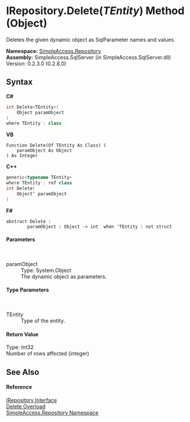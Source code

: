 # IRepository.Delete(*TEntity*) Method (Object)
 

Deletes the given dynamic object as SqlParameter names and values.

**Namespace:**&nbsp;<a href="41571b4f-ca9a-e902-c5ef-a7c14c631bb2">SimpleAccess.Repository</a><br />**Assembly:**&nbsp;SimpleAccess.SqlServer (in SimpleAccess.SqlServer.dll) Version: 0.2.3.0 (0.2.8.0)

## Syntax

**C#**<br />
``` C#
int Delete<TEntity>(
	Object paramObject
)
where TEntity : class

```

**VB**<br />
``` VB
Function Delete(Of TEntity As Class) ( 
	paramObject As Object
) As Integer
```

**C++**<br />
``` C++
generic<typename TEntity>
where TEntity : ref class
int Delete(
	Object^ paramObject
)
```

**F#**<br />
``` F#
abstract Delete : 
        paramObject : Object -> int  when 'TEntity : not struct

```


#### Parameters
&nbsp;<dl><dt>paramObject</dt><dd>Type: System.Object<br />The dynamic object as parameters.</dd></dl>

#### Type Parameters
&nbsp;<dl><dt>TEntity</dt><dd>Type of the entity.</dd></dl>

#### Return Value
Type: Int32<br />Number of rows affected (integer)

## See Also


#### Reference
<a href="fd07fd9c-c261-ae68-1133-7b203b4c101f">IRepository Interface</a><br /><a href="c861ca39-a64a-fb98-2d1e-796f996e058b">Delete Overload</a><br /><a href="41571b4f-ca9a-e902-c5ef-a7c14c631bb2">SimpleAccess.Repository Namespace</a><br />